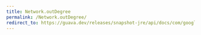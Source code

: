 ```yaml
---
title: Network.outDegree
permalink: /Network.outDegree/
redirect_to: https://guava.dev/releases/snapshot-jre/api/docs/com/google/common/graph/Network.html#outDegree-N-
---
```

